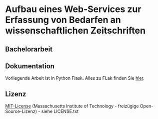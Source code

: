 # Aufbau eines Web-Services zur Erfassung von Bedarfen an wissenschaftlichen Zeitschriften 

## Bachelorarbeit 


## Dokumentation 
Vorliegende Arbeit ist in Python Flask. Alles zu FLak finden Sie [hier](https://flask.palletsprojects.com/en/1.1.x/).

## Lizenz
[MIT-License](https://en.wikipedia.org/wiki/MIT_License) 
(Massachusetts Institute of Technology - freizügige Open-Source-Lizenz) - siehe LICENSE.txt